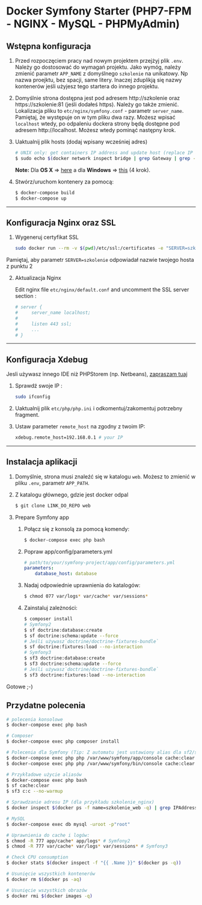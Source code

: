 # Docker Symfony Starter (PHP7-FPM - NGINX - MySQL - PHPMyAdmin)


## Wstępna konfiguracja

1. Przed rozpoczęciem pracy nad nowym projektem przejżyj plik `.env`. Należy go dostosować do wymagań projektu.
Jako wymóg, należy zmienić parametr `APP_NAME` z domyślnego `szkolenie` na unikatowy. Np nazwa proejktu, bez spacji, same litery. Inaczej zduplikją się nazwy kontenerów jeśli użyjesz tego startera do innego projektu.

2. Domyślnie strona dostępna jest pod adresem http://szkolenie oraz https://szkolenie:81 (jeśli dodałeś https). Należy go także zmienić.
Lokalizacja pliku to `etc/nginx/symfony.conf` - parametr `server_name`. Pamiętaj, że występuje on w tym pliku dwa razy.
Możesz wpisać `localhost` wtedy, po odpaleniu dockera strony będą dostępne pod adresem http://localhost. Możesz wtedy pominąć następny krok.

3. Uaktualnij plik hosts (dodaj wpisany wcześniej adres)

    ```bash
    # UNIX only: get containers IP address and update host (replace IP according to your configuration) (on Windows, edit C:\Windows\System32\drivers\etc\hosts)
    $ sudo echo $(docker network inspect bridge | grep Gateway | grep -o -E '[0-9\.]+') "TWOJA_NAZWA_Z_SERVER_NAME" >> /etc/hosts
    ```

    **Note:** Dla **OS X** =>  [here](https://docs.docker.com/docker-for-mac/networking/) a dla **Windows** => [this](https://docs.docker.com/docker-for-windows/#/step-4-explore-the-application-and-run-examples) (4 krok).



4. Stwórz/uruchom kontenery za pomocą:

    ```bash
    $ docker-compose build
    $ docker-compose up
    ```
---

## Konfiguracja Nginx oraz SSL

1. Wygeneruj certyfikat SSL

    ```sh
    sudo docker run --rm -v $(pwd)/etc/ssl:/certificates -e "SERVER=szkolenie" jacoelho/generate-certificate
    ```
Pamiętaj, aby parametr `SERVER=szkolenie` odpowiadał nazwie twojego hosta z punktu 2

2. Aktualizacja Nginx

    Edit nginx file `etc/nginx/default.conf` and uncomment the SSL server section :

    ```sh
    # server {
    #     server_name localhost;
    #
    #     listen 443 ssl;
    #     ...
    # }
    ```

---

## Konfiguracja Xdebug

Jesli używasz innego IDE niż PHPStorem (np. Netbeans), [zapraszam tuaj](https://xdebug.org/docs/remote)

1. Sprawdź swoje IP :

    ```sh
    sudo ifconfig
    ```

2. Uaktualnij plik `etc/php/php.ini` i odkomentuj/zakomentuj potrzebny fragment.

3. Ustaw parameter `remote_host` na zgodny z twoim IP:

    ```sh
    xdebug.remote_host=192.168.0.1 # your IP
    ```

---

## Instalacja aplikacji

1. Domyślnie, strona musi znaleźć się w katalogu `web`. Możesz to zmienić w pliku `.env`, parametr `APP_PATH`.

2. Z katalogu głównego, gdzie jest docker odpal 

    ```bash
    $ git clone LINK_DO_REPO web
    ```

3. Prepare Symfony app
    1. Połącz się z konsolą za pomocą komendy:

        ```bash
        $ docker-compose exec php bash
        ```

    2. Popraw app/config/parameters.yml

        ```yml
        # path/to/your/symfony-project/app/config/parameters.yml
        parameters:
            database_host: database
        ```

    3. Nadaj odpowiednie uprawnienia do katalogów:

        ```bash
        $ chmod 077 var/logs* var/cache* var/sessions*
        ```

    3. Zainstaluj zależności:

        ```bash
        $ composer install
        # Symfony2
        $ sf doctrine:database:create
        $ sf doctrine:schema:update --force
        # Jeśli używasz`doctrine/doctrine-fixtures-bundle`
        $ sf doctrine:fixtures:load --no-interaction
        # Symfony3
        $ sf3 doctrine:database:create
        $ sf3 doctrine:schema:update --force
        # Jeśli używasz`doctrine/doctrine-fixtures-bundle`
        $ sf3 doctrine:fixtures:load --no-interaction
        ```
Gotowe ;-)


## Przydatne polecenia

```bash
# polecenia konsolowe
$ docker-compose exec php bash

# Composer
$ docker-compose exec php composer install

# Polecenia dla Symfony (Tip: Z automatu jest ustawiony alias dla sf2/sf3)
$ docker-compose exec php php /var/www/symfony/app/console cache:clear # Symfony2
$ docker-compose exec php php /var/www/symfony/bin/console cache:clear # Symfony3

# Przykładowe użycie aliasów
$ docker-compose exec php bash
$ sf cache:clear
$ sf3 c:c --no-warmup

# Sprawdzanie adresu IP (dla przykładu szkolenie_nginx)
$ docker inspect $(docker ps -f name=szkolenie_web -q) | grep IPAddress

# MySQL
$ docker-compose exec db mysql -uroot -p"root"

# Uprawnienia do cache i logów:
$ chmod -R 777 app/cache* app/logs* # Symfony2
$ chmod -R 777 var/cache* var/logs* var/sessions* # Symfony3

# Check CPU consumption
$ docker stats $(docker inspect -f "{{ .Name }}" $(docker ps -q))

# Usunięcie wszystkich kontenerów
$ docker rm $(docker ps -aq)

# Usunięcie wszystkich obrazów
$ docker rmi $(docker images -q)
```
